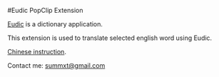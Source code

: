 #Eudic PopClip Extension

[Eudic](https://itunes.apple.com/cn/app/ou-lu-ci-dian-eudic-zeng-qiang/id402380914?l=en&mt=12) is a dictionary application.

This extension is used to translate selected english word using Eudic.

[Chinese instruction](http://mac.pcbeta.com/thread-129485-1-1.html).

Contact me:
summxt@gmail.com